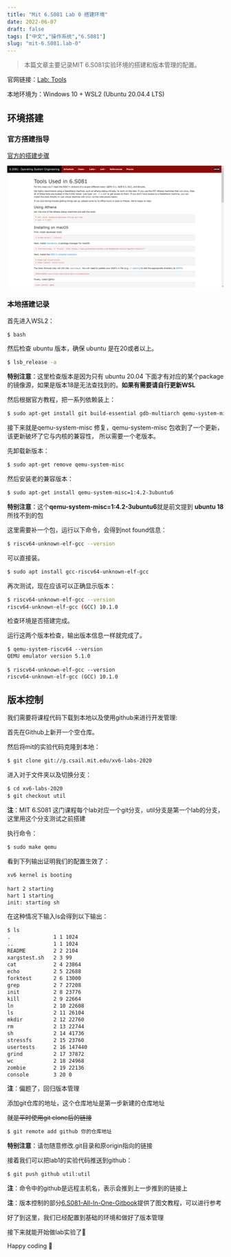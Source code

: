 ```yaml
---
title: "Mit 6.S081 Lab 0 搭建环境"
date: 2022-06-07
draft: false
tags: ["中文","操作系统","6.S081"]
slug: "mit-6.S081.lab-0"
---
```


> 本篇文章主要记录MIT 6.S081实验环境的搭建和版本管理的配置。



官网链接：[Lab: Tools](https://pdos.csail.mit.edu/6.828/2020/tools.html)

本地环境为：Windows 10 + WSL2 (Ubuntu 20.04.4 LTS)

<!--more-->

## 环境搭建

### 官方搭建指导

[官方的搭建步骤](https://pdos.csail.mit.edu/6.828/2020/tools.html)

![官方的搭建步骤](/tools.png)



### 本地搭建记录

首先进入WSL2：

```bash
$ bash
```



然后检查 ubuntu 版本，确保 ubuntu 是在20或者以上。

```bash
$ lsb_release -a
```

**特别注意**：这里检查版本是因为只有 ubuntu 20.04 下面才有对应的某个package的镜像源，如果是版本18是无法查找到的。**如果有需要请自行更新WSL**



然后根据官方教程，把一系列依赖装上：

```bash
$ sudo apt-get install git build-essential gdb-multiarch qemu-system-misc gcc-riscv64-linux-gnu binutils-riscv64-linux-gnu
```



接下来就是qemu-system-misc 修复，qemu-system-misc 包收到了一个更新，该更新破坏了它与内核的兼容性， 所以需要一个老版本。

先卸载新版本：

```bash
$ sudo apt-get remove qemu-system-misc
```

然后安装老的兼容版本：

```bash
$ sudo apt-get install qemu-system-misc=1:4.2-3ubuntu6
```

**特别注意**：这个**qemu-system-misc=1:4.2-3ubuntu6**就是前文提到 **ubuntu 18** 所找不到的包



这里需要补一个包，运行以下命令，会得到not found信息：

```bash
$ riscv64-unknown-elf-gcc --version
```

可以直接装。

```bash
$ sudo apt install gcc-riscv64-unknown-elf-gcc
```

再次测试，现在应该可以正确显示版本：

```bash
$ riscv64-unknown-elf-gcc --version
riscv64-unknown-elf-gcc (GCC) 10.1.0
```



检查环境是否搭建完成。

运行这两个版本检查，输出版本信息一样就完成了。

```
$ qemu-system-riscv64 --version
QEMU emulator version 5.1.0

$ riscv64-unknown-elf-gcc --version
riscv64-unknown-elf-gcc (GCC) 10.1.0
```



## 版本控制

我们需要将课程代码下载到本地以及使用github来进行开发管理:



首先在Github上新开一个空仓库。



然后将mit的实验代码克隆到本地：

```bash
$ git clone git://g.csail.mit.edu/xv6-labs-2020
```



进入对于文件夹以及切换分支：

```bash
$ cd xv6-labs-2020
$ git checkout util
```

**注**：MIT 6.S081 这门课程每个lab对应一个git分支，util分支是第一个lab的分支，这里用这个分支测试之前搭建



执行命令：

```bash
$ sudo make qemu
```

看到下列输出证明我们的配置生效了：

```
xv6 kernel is booting

hart 2 starting
hart 1 starting
init: starting sh
```

在这种情况下输入ls会得到以下输出：

```
$ ls
.              1 1 1024
..             1 1 1024
README         2 2 2104
xargstest.sh   2 3 99
cat            2 4 23864
echo           2 5 22688
forktest       2 6 13000
grep           2 7 27208
init           2 8 23776
kill           2 9 22664
ln             2 10 22608
ls             2 11 26104
mkdir          2 12 22760
rm             2 13 22744
sh             2 14 41736
stressfs       2 15 23760
usertests      2 16 147440
grind          2 17 37872
wc             2 18 24968
zombie         2 19 22136
console        3 20 0
```

**注**：偏题了，回归版本管理



添加git仓库的地址，这个仓库地址是第一步新建的仓库地址

~~就是平时使用git clone后的链接~~

```bash
$ git remote add github 你的仓库地址
```

**特别注意**：请勿随意修改.git目录和原origin指向的链接



接着我们可以把lab1的实验代码推送到github：

```bash
$ git push github util:util
```

**注**：命令中的github是远程主机名，表示会推到上一步推到的链接上

**注**：版本控制的部分[6.S081-All-In-One-Gitbook](http://xv6.dgs.zone/)提供了图文教程，可以进行参考



好了到这里，我们已经配置到基础的环境和做好了版本管理

接下来就能开始做lab实验了🎉

Happy coding 💖